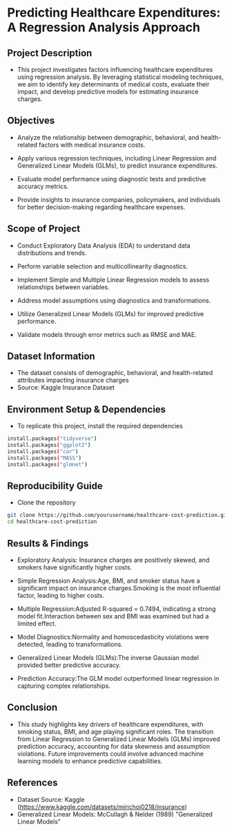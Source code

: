 # **Predicting Healthcare Expenditures: A Regression Analysis Approach**

## **Project Description**

- This project investigates factors influencing healthcare expenditures using regression analysis. By leveraging statistical modeling techniques, we aim to identify key determinants of medical costs, evaluate their impact, and develop predictive models for estimating insurance charges.

## **Objectives**

- Analyze the relationship between demographic, behavioral, and health-related factors with medical insurance costs.

- Apply various regression techniques, including Linear Regression and Generalized Linear Models (GLMs), to predict insurance expenditures.

- Evaluate model performance using diagnostic tests and predictive accuracy metrics.

- Provide insights to insurance companies, policymakers, and individuals for better decision-making regarding healthcare expenses.

## **Scope of Project**

- Conduct Exploratory Data Analysis (EDA) to understand data distributions and trends.

- Perform variable selection and multicollinearity diagnostics.

- Implement Simple and Multiple Linear Regression models to assess relationships between variables.

- Address model assumptions using diagnostics and transformations.

- Utilize Generalized Linear Models (GLMs) for improved predictive performance.

- Validate models through error metrics such as RMSE and MAE.

## **Dataset Information**

- The dataset consists of demographic, behavioral, and health-related attributes impacting insurance charges
- Source: Kaggle Insurance Dataset

## **Environment Setup & Dependencies**
- To replicate this project, install the required dependencies
```bash
install.packages("tidyverse")
install.packages("ggplot2")
install.packages("car")
install.packages("MASS")
install.packages("glmnet")
```
## **Reproducibility Guide**
- Clone the repository
```bash
git clone https://github.com/yourusername/healthcare-cost-prediction.git
cd healthcare-cost-prediction
```

## **Results & Findings**

- Exploratory Analysis: Insurance charges are positively skewed, and smokers have significantly higher costs.

- Simple Regression Analysis:Age, BMI, and smoker status have a significant impact on insurance charges.Smoking is the most influential factor, leading to higher costs.

- Multiple Regression:Adjusted R-squared = 0.7494, indicating a strong model fit.Interaction between sex and BMI was examined but had a limited effect.

- Model Diagnostics:Normality and homoscedasticity violations were detected, leading to transformations.

- Generalized Linear Models (GLMs):The inverse Gaussian model provided better predictive accuracy.

- Prediction Accuracy:The GLM model outperformed linear regression in capturing complex relationships.

## **Conclusion**

- This study highlights key drivers of healthcare expenditures, with smoking status, BMI, and age playing significant roles. The transition from Linear Regression to Generalized Linear Models (GLMs) improved prediction accuracy, accounting for data skewness and assumption violations. Future improvements could involve advanced machine learning models to enhance predictive capabilities.

## **References**

- Dataset Source: Kaggle (https://www.kaggle.com/datasets/mirichoi0218/insurance)
- Generalized Linear Models: McCullagh & Nelder (1989) "Generalized Linear Models"

